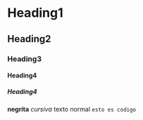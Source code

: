 # Heading1
## Heading2
### Heading3
#### Heading4
##### Heading4

**negrita**
_cursiva_
texto normal
``` esto es codigo ```
